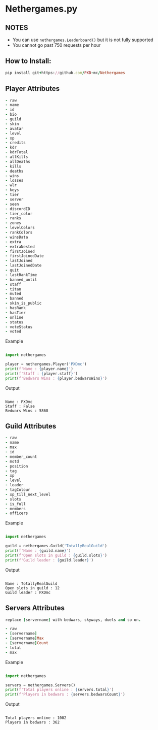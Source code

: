 # Nethergames.py
<h2> NOTES </h2> 

- You can use `nethergames.Leaderboard()` but it is not fully supported <br />
- You cannot go past 750 requests per hour

<h2> How to Install: </h2>
 
```ruby
pip install git+https://github.com/PXD-mc/Nethergames
```


<h2> Player Attributes </h2>

```ruby
- raw 
- name  
- id  
- bio  
- guild  
- skin  
- avatar  
- level  
- xp  
- credits  
- kdr  
- kdrTotal  
- allKills  
- allDeaths  
- kills  
- deaths  
- wins  
- losses  
- wlr  
- keys  
- tier  
- server  
- seen  
- discordID  
- tier_color  
- ranks 
- zones 
- levelColors 
- rankColors 
- winsData 
- extra 
- extraNested 
- firstJoined 
- firstJoinedDate 
- lastJoined 
- lastJoinedDate 
- quit 
- lastRankTime 
- banned_until 
- staff 
- titan 
- muted 
- banned 
- skin_is_public 
- hasRank 
- hasTier 
- online 
- status 
- voteStatus 
- voted 
```


Example
```python

import nethergames

player = nethergames.Player('PXDmc')
print(f'Name : {player.name}')
print(f'Staff : {player.staff}')
print(f'Bedwars Wins : {player.bedwarsWins}')

```
Output
```

Name : PXDmc
Staff : False
Bedwars Wins : 5868

```

<h2> Guild Attributes </h2>

```ruby
- raw 
- name     
- max     
- id     
- member_count    
- motd     
- position    
- tag     
- xp     
- level     
- leader     
- tagColour 
- xp_till_next_level 
- slots 
- is_full 
- members   
- officers  
```


Example
```python

import nethergames

guild = nethergames.Guild('TotallyRealGuild')
print(f'Name : {guild.name}')
print(f'Open slots in guild : {guild.slots}')
print(f'Guild leader : {guild.leader}')

```
Output
```

Name : TotallyRealGuild
Open slots in guild : 12
Guild leader : PXDmc

```

<h2> Servers Attributes </h2>

```ruby
replace [servername] with bedwars, skyways, duels and so on.

- raw 
- [servername]
- [servername]Max
- [servername]Count
- total
- max
```

Example
```python

import nethergames

servers = nethergames.Servers()
print(f'Total players online : {servers.total}')
print(f'Players in bedwars : {servers.bedwarsCount}')

```
Output
```

Total players online : 1002
Players in bedwars : 362 

```
